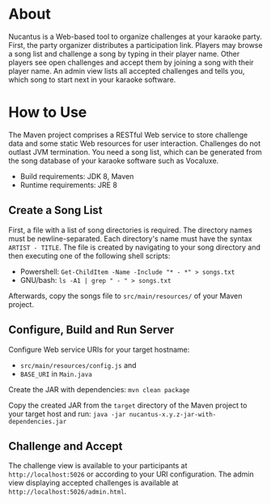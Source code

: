 # About
Nucantus is a Web-based tool to organize challenges at your karaoke party. First, the party organizer distributes a participation link. Players may browse a song list and challenge a song by typing in their player name. Other players see open challenges and accept them by joining a song with their player name. An admin view lists all accepted challenges and tells you, which song to start next in your karaoke software.

# How to Use
The Maven project comprises a RESTful Web service to store challenge data and some static Web resources for user interaction. Challenges do not outlast JVM termination. You need a song list, which can be generated from the song database of your karaoke software such as Vocaluxe.

* Build requirements: JDK 8, Maven
* Runtime requirements: JRE 8

## Create a Song List
First, a file with a list of song directories is required. The directory names must be newline-separated. Each directory's name must have the syntax ```ARTIST - TITLE```. The file is created by navigating to your song directory and then executing one of the following shell scripts:

* Powershell: ```Get-ChildItem -Name -Include "* - *" > songs.txt```
* GNU/bash: ```ls -A1 | grep " - " > songs.txt```

Afterwards, copy the songs file to ```src/main/resources/``` of your Maven project.

## Configure, Build and Run Server
Configure Web service URIs for your target hostname:

* ```src/main/resources/config.js``` and
* ```BASE_URI``` in ```Main.java```

Create the JAR with dependencies: ```mvn clean package```

Copy the created JAR from the ```target``` directory of the Maven project to your target host and run: ```java -jar nucantus-x.y.z-jar-with-dependencies.jar``` 

## Challenge and Accept
The challenge view is available to your participants at ```http://localhost:5026``` or according to your URI configuration. The admin view displaying accepted challenges is available at ```http://localhost:5026/admin.html```.
